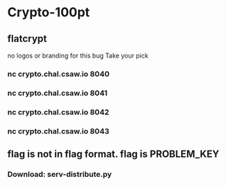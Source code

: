 # Crypto-100pt
## flatcrypt
no logos or branding for this bug
Take your pick 
### nc crypto.chal.csaw.io 8040 
### nc crypto.chal.csaw.io 8041 
### nc crypto.chal.csaw.io 8042 
### nc crypto.chal.csaw.io 8043
## flag is not in flag format. flag is PROBLEM_KEY
### Download: serv-distribute.py